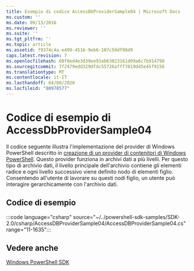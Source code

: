 ```yaml
---
title: Esempio di codice AccessDbProviderSample04 | Microsoft Docs
ms.custom: ''
ms.date: 09/13/2016
ms.reviewer: ''
ms.suite: ''
ms.tgt_pltfrm: ''
ms.topic: article
ms.assetid: f9374c4a-e499-4516-9eb6-107c59df98d9
caps.latest.revision: 7
ms.openlocfilehash: 60f0ed4e3d39ee93ab63023161d09a6c7b914798
ms.sourcegitcommit: 7f2479edd329dfdc55726afff7019d45e45f9156
ms.translationtype: MT
ms.contentlocale: it-IT
ms.lasthandoff: 04/08/2020
ms.locfileid: "80978577"
---
```

# <a name="accessdbprovidersample04-code-sample"></a>Codice di esempio di AccessDbProviderSample04

Il codice seguente illustra l'implementazione del provider di Windows PowerShell descritto in [creazione di un provider di contenitori di Windows PowerShell](./creating-a-windows-powershell-container-provider.md).
Questo provider funziona in archivi dati a più livelli. Per questo tipo di archivio dati, il livello principale dell'archivio contiene gli elementi radice e ogni livello successivo viene definito nodo di elementi figlio. Consentendo all'utente di lavorare su questi nodi figlio, un utente può interagire gerarchicamente con l'archivio dati.

## <a name="code-sample"></a>Codice di esempio

:::code language="csharp" source="~/../powershell-sdk-samples/SDK-2.0/csharp/AccessDBProviderSample04/AccessDBProviderSample04.cs" range="11-1635":::

## <a name="see-also"></a>Vedere anche

[Windows PowerShell SDK](../windows-powershell-reference.md)
